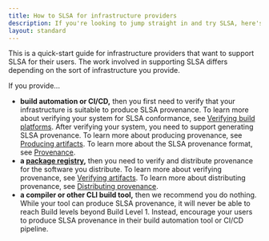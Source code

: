 ```yaml
---
title: How to SLSA for infrastructure providers
description: If you're looking to jump straight in and try SLSA, here's a quick start guide for the steps to take to reach the different SLSA levels.
layout: standard
---
```


This is a quick-start guide for infrastructure providers that want to support
SLSA for their users. The work involved in supporting SLSA differs depending
on the sort of infrastructure you provide. 

If you provide...
- **build automation or CI/CD,** then you first need to verify that your
infrastructure is suitable to produce SLSA provenance. To learn more about
verifying your system for SLSA conformance, see
[Verifying build platforms](/spec/v1.0/verifying-systems).
After verifying your system, you need to support generating SLSA provenance. To
learn more about producing provenance, see
[Producing artifacts](/spec/v1.0/requirements). To learn more about the SLSA
provenance format, see [Provenance](/provenance/v1).
- **a [package registry](/spec/v1.0/terminology.md#package-model),** then you
need to verify and distribute provenance for the software you distribute. To
learn more about verifying provenance, see
[Verifying artifacts](/spec/v1.0/verifying-artifacts). To learn more about
distributing provenance, see
[Distributing provenance](/spec/v1.0/distributing-provenance).
- **a compiler or other CLI build tool,** then we recommend you do nothing.
While your tool can produce SLSA provenance, it will never be able to reach
Build levels beyond Build Level 1. Instead, encourage your users to produce
SLSA provenance in their build automation tool or CI/CD pipeline.
